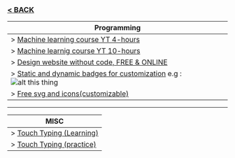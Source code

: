 
### [< BACK ](README.md) 
| Programming |
|---|
| > [Machine learning course YT 4-hours][1]
| > [Machine learnig course YT 10-hours][2]
| > [Design website without code, FREE & ONLINE][5]
| > [Static and dynamic badges for customization][8]  e.g : ![alt this thing](https://img.shields.io/github/followers/shantanubindhani)
| > [Free svg and icons(customizable)][9]
---
| MISC |
|---|
| > [Touch Typing (Learning)][6]
| > [Touch Typing (practice)][7]


[1]:https://youtu.be/i_LwzRVP7bg
[2]:https://youtu.be/NWONeJKn6kc
[5]:https://webflow.com/
[6]:https://monkeytype.com/
[7]:https://www.keybr.com/
[8]:https://shields.io/
[9]:https://www.svgrepo.com/
